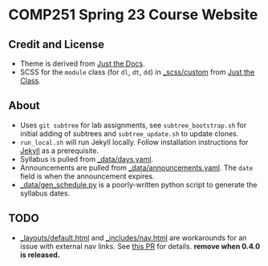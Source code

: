# COMP251 Spring 23 Course Website

## Credit and License

* Theme is derived from [Just the
  Docs](https://just-the-docs.github.io/just-the-docs/).
* SCSS for the `module` class (for `dl`, `dt`, `dd`) in [_scss/custom]() from
  [Just the Class](https://kevinl.info/just-the-class/).

## About

* Uses `git subtree` for lab assignments, see `subtree_bootstrap.sh` for initial
  adding of subtrees and `subtree_update.sh` to update clones.
* `run_local.sh` will run Jekyll locally. Follow installation instructions for
  [Jekyll](https://jekyllrb.com/) as a prerequisite.
* Syllabus is pulled from [_data/days.yaml]().
* Announcements are pulled from [_data/announcements.yaml](). The `date` field
  is when the announcement expires.
* [_data/gen_schedule.py]() is a poorly-written python script to generate the
  syllabus dates.

## TODO

* [_layouts/default.html]() and [_includes/nav.html]() are workarounds for an
  issue with external nav links. See
  [this PR](https://github.com/just-the-docs/just-the-docs/pull/1001) for
  details. __remove when 0.4.0 is released.__

